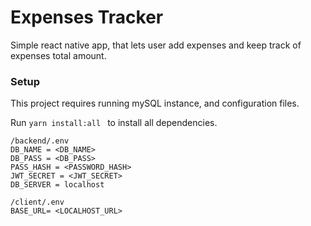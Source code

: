 # Expenses Tracker

Simple react native app, that lets user add expenses and keep track of expenses total amount.


### Setup

This project requires running mySQL instance, and configuration files.

Run ```yarn install:all ``` to install all dependencies.

```
/backend/.env
DB_NAME = <DB_NAME>
DB_PASS = <DB_PASS>
PASS_HASH = <PASSWORD_HASH>
JWT_SECRET = <JWT_SECRET>
DB_SERVER = localhost
```

```
/client/.env
BASE_URL= <LOCALHOST_URL>
```
